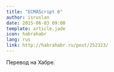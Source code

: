 ```yaml
---
title: "ECMAScript 6"
author: isruslan
date: 2015-06-03 09:00
template: article.jade
icon: habrahabr
lang: rus
link: http://habrahabr.ru/post/252323/
---
```

Перевод на Хабре.
